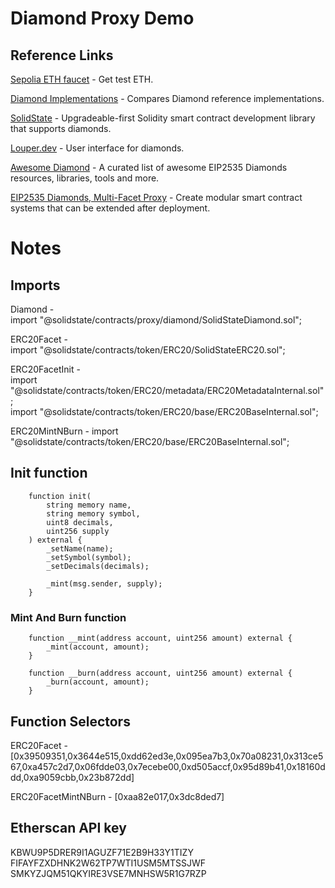 # Diamond Proxy Demo
## Reference Links
[Sepolia ETH faucet](https://faucets.chain.link/) - Get test ETH.

[Diamond Implementations](https://github.com/mudgen/diamond) - Compares Diamond reference implementations.

[SolidState](https://github.com/solidstate-network/solidstate-solidity) - Upgradeable-first Solidity smart contract development library that supports diamonds.

[Louper.dev](https://louper.dev/) - User interface for diamonds.

[Awesome Diamond](https://github.com/mudgen/awesome-diamonds) - A curated list of awesome EIP2535 Diamonds resources, libraries, tools and more.

[EIP2535 Diamonds, Multi-Facet Proxy](https://eips.ethereum.org/EIPS/eip-2535) - Create modular smart contract systems that can be extended after deployment.

# Notes
## Imports
Diamond -  
import "@solidstate/contracts/proxy/diamond/SolidStateDiamond.sol";

ERC20Facet -  
import "@solidstate/contracts/token/ERC20/SolidStateERC20.sol";

ERC20FacetInit -  
import "@solidstate/contracts/token/ERC20/metadata/ERC20MetadataInternal.sol";  
import "@solidstate/contracts/token/ERC20/base/ERC20BaseInternal.sol";

ERC20MintNBurn -
import "@solidstate/contracts/token/ERC20/base/ERC20BaseInternal.sol";

## Init function
```
    function init(
        string memory name,
        string memory symbol,
        uint8 decimals,
        uint256 supply
    ) external {
        _setName(name);
        _setSymbol(symbol);
        _setDecimals(decimals);

        _mint(msg.sender, supply);
    }
```

### Mint And Burn function
```
    function __mint(address account, uint256 amount) external {
        _mint(account, amount);
    }

    function __burn(address account, uint256 amount) external {
        _burn(account, amount);
    }
```

## Function Selectors
ERC20Facet - [0x39509351,0x3644e515,0xdd62ed3e,0x095ea7b3,0x70a08231,0x313ce567,0xa457c2d7,0x06fdde03,0x7ecebe00,0xd505accf,0x95d89b41,0x18160ddd,0xa9059cbb,0x23b872dd]  

ERC20FacetMintNBurn - [0xaa82e017,0x3dc8ded7]

## Etherscan API key
KBWU9P5DRER9I1AGUZF71E2B9H33Y1TIZY
FIFAYFZXDHNK2W62TP7WTI1USM5MTSSJWF
SMKYZJQM51QKYIRE3VSE7MNHSW5R1G7RZP